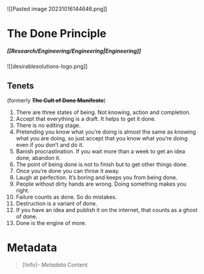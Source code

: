 ![[Pasted image 20231016144646.png]]

# The Done Principle
##### [[Research/Engineering/Engineering|Engineering]]

![[desirablesolutions-logo.png]]


## Tenets 
(formerly ~~**The Cult of Done Manifesto**~~)

1. There are three states of being. Not knowing, action and completion.
2. Accept that everything is a draft. It helps to get it done.
3. There is no editing stage.
4. Pretending you know what you’re doing is almost the same as knowing what you are doing, so just accept that you know what you’re doing even if you don’t and do it.
5. Banish procrastination. If you wait more than a week to get an idea done, abandon it.
6. The point of being done is not to finish but to get other things done.
7. Once you’re done you can throw it away.
8. Laugh at perfection. It’s boring and keeps you from being done.
9. People without dirty hands are wrong. Doing something makes you right.
10. Failure counts as done. So do mistakes.
11. Destruction is a variant of done.
12. If you have an idea and publish it on the internet, that counts as a ghost of done.
13. Done is the engine of more.

# Metadata
> [!info]- *Metadata*
> Content